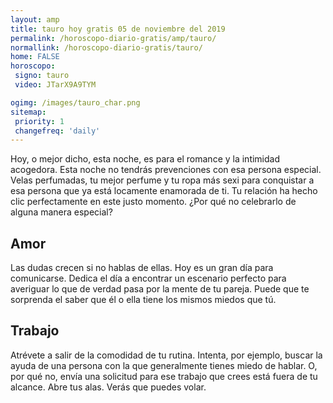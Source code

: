 ```yaml
---
layout: amp
title: tauro hoy gratis 05 de noviembre del 2019 
permalink: /horoscopo-diario-gratis/amp/tauro/
normallink: /horoscopo-diario-gratis/tauro/
home: FALSE
horoscopo:
 signo: tauro
 video: JTarX9A9TYM

ogimg: /images/tauro_char.png
sitemap:
 priority: 1
 changefreq: 'daily'
---
```



Hoy, o mejor dicho, esta noche, es para el romance y la intimidad acogedora. Esta noche no tendrás prevenciones con esa persona especial. Velas perfumadas, tu mejor perfume y tu ropa más sexi para conquistar a esa persona que ya está locamente enamorada de ti. Tu relación ha hecho clic perfectamente en este justo momento. ¿Por qué no celebrarlo de alguna manera especial?

## Amor

Las dudas crecen si no hablas de ellas. Hoy es un gran día para comunicarse. Dedica el día a encontrar un escenario perfecto para averiguar lo que de verdad pasa por la mente de tu pareja. Puede que te sorprenda el saber que él o ella tiene los mismos miedos que tú.

## Trabajo

Atrévete a salir de la comodidad de tu rutina. Intenta, por ejemplo, buscar la ayuda de una persona con la que generalmente tienes miedo de hablar. O, por qué no, envía una solicitud para ese trabajo que crees está fuera de tu alcance. Abre tus alas. Verás que puedes volar.